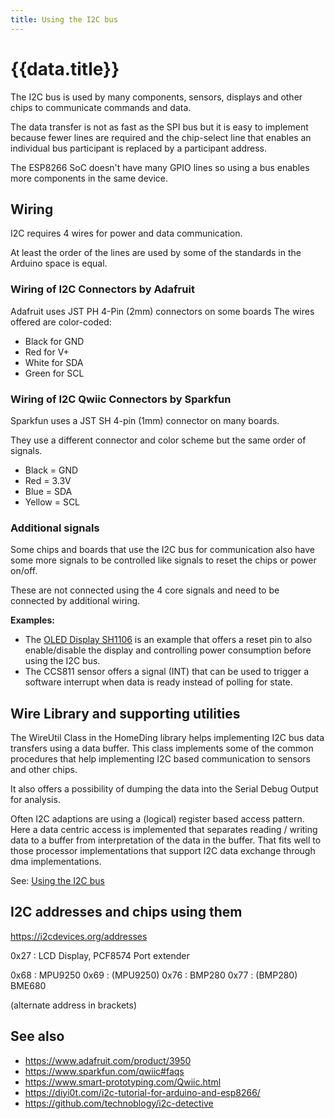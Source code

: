 ```yaml
---
title: Using the I2C bus
---
```


# {{data.title}}

The I2C bus is used by many components, sensors, displays and other chips to communicate commands and data.

The data transfer is not as fast as the SPI bus but it is easy to implement
because fewer lines are required and the chip-select line that enables
an individual bus participant is replaced by a participant address.

The ESP8266 SoC doesn't have many GPIO lines so using a bus enables more components in the same device. 

## Wiring

I2C requires 4 wires for power and data communication. 

At least the order of the lines are used by some of the standards in the Arduino space is equal. 

### Wiring of I2C Connectors by Adafruit

Adafruit uses JST PH 4-Pin (2mm) connectors on some boards
The wires offered are color-coded:

- Black for GND
- Red for V+
- White for SDA
- Green for SCL


### Wiring of I2C Qwiic Connectors by Sparkfun

Sparkfun uses a JST SH 4-pin (1mm) connector on many boards.

They use a different connector and color scheme but the same order of signals.

- Black = GND
- Red = 3.3V
- Blue = SDA
- Yellow = SCL


### Additional signals

Some chips and boards that use the I2C bus for communication also have some more signals to be controlled
like signals to reset the chips or power on/off.

These are not connected using the 4 core signals and need to be connected by additional wiring.

**Examples:**

* The [OLED Display SH1106](/elements/sh1106.md) is an example that offers a reset pin
  to also enable/disable the display and controlling power consumption before using the I2C bus.
* The CCS811 sensor offers a signal (INT) that can be used to trigger a software interrupt
  when data is ready instead of polling for state. 


## Wire Library and supporting utilities

The WireUtil Class in the HomeDing library helps implementing I2C bus data transfers using a data buffer. This class implements some of the common procedures that help implementing I2C based communication to sensors and other chips.

It also offers a possibility of dumping the data into the Serial Debug Output for analysis.

Often I2C adaptions are using a (logical) register based access pattern.
Here a data centric access is implemented that separates reading / writing data to a buffer from interpretation of the data in the buffer.
That fits well to those processor implementations that support I2C data exchange through dma implementations.

See: [Using the I2C bus](/i2c.md)


## I2C addresses and chips using them


https://i2cdevices.org/addresses

0x27 : LCD Display, PCF8574 Port extender

0x68 : MPU9250
0x69 : (MPU9250) 
0x76 : BMP280
0x77 : (BMP280) BME680

(alternate address in brackets)

## See also

* <https://www.adafruit.com/product/3950>
* <https://www.sparkfun.com/qwiic#faqs>
* <https://www.smart-prototyping.com/Qwiic.html>
* <https://diyi0t.com/i2c-tutorial-for-arduino-and-esp8266/>
* <https://github.com/technoblogy/i2c-detective>
